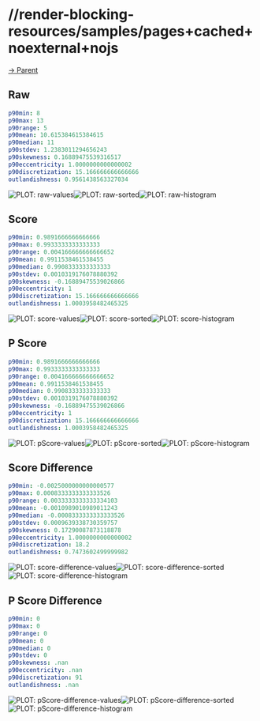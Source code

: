 
# //render-blocking-resources/samples/pages+cached+noexternal+nojs

[→ Parent](../..)


## Raw


```yaml
p90min: 8
p90max: 13
p90range: 5
p90mean: 10.615384615384615
p90median: 11
p90stdev: 1.2383011294656243
p90skewness: 0.16889475539316517
p90eccentricity: 1.0000000000000002
p90discretization: 15.166666666666666
outlandishness: 0.9561438563327034

```

![PLOT: raw-values](./raw/values.svg)![PLOT: raw-sorted](./raw/sorted.svg)![PLOT: raw-histogram](./raw/histogram.svg)
## Score


```yaml
p90min: 0.9891666666666666
p90max: 0.9933333333333333
p90range: 0.004166666666666652
p90mean: 0.9911538461538455
p90median: 0.9908333333333333
p90stdev: 0.0010319176078880392
p90skewness: -0.16889475539026866
p90eccentricity: 1
p90discretization: 15.166666666666666
outlandishness: 1.0003958482465325

```

![PLOT: score-values](./score/values.svg)![PLOT: score-sorted](./score/sorted.svg)![PLOT: score-histogram](./score/histogram.svg)
## P Score


```yaml
p90min: 0.9891666666666666
p90max: 0.9933333333333333
p90range: 0.004166666666666652
p90mean: 0.9911538461538455
p90median: 0.9908333333333333
p90stdev: 0.0010319176078880392
p90skewness: -0.16889475539026866
p90eccentricity: 1
p90discretization: 15.166666666666666
outlandishness: 1.0003958482465325

```

![PLOT: pScore-values](./pScore/values.svg)![PLOT: pScore-sorted](./pScore/sorted.svg)![PLOT: pScore-histogram](./pScore/histogram.svg)
## Score Difference


```yaml
p90min: -0.0025000000000000577
p90max: 0.0008333333333333526
p90range: 0.0033333333333334103
p90mean: -0.0010989010989011243
p90median: -0.0008333333333333526
p90stdev: 0.0009639338730359757
p90skewness: 0.17290087873118878
p90eccentricity: 1.0000000000000002
p90discretization: 18.2
outlandishness: 0.7473602499999982

```

![PLOT: score-difference-values](./score-difference/values.svg)![PLOT: score-difference-sorted](./score-difference/sorted.svg)![PLOT: score-difference-histogram](./score-difference/histogram.svg)
## P Score Difference


```yaml
p90min: 0
p90max: 0
p90range: 0
p90mean: 0
p90median: 0
p90stdev: 0
p90skewness: .nan
p90eccentricity: .nan
p90discretization: 91
outlandishness: .nan

```

![PLOT: pScore-difference-values](./pScore-difference/values.svg)![PLOT: pScore-difference-sorted](./pScore-difference/sorted.svg)![PLOT: pScore-difference-histogram](./pScore-difference/histogram.svg)